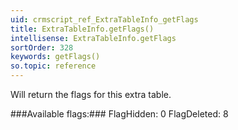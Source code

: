 ```yaml
---
uid: crmscript_ref_ExtraTableInfo_getFlags
title: ExtraTableInfo.getFlags()
intellisense: ExtraTableInfo.getFlags
sortOrder: 328
keywords: getFlags()
so.topic: reference
---
```


Will return the flags for this extra table.



###Available flags:###
FlagHidden: 0
FlagDeleted: 8


